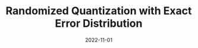---
title: "Randomized Quantization with Exact Error Distribution"
collection: publications
date: 2022-11-01
venue: "2022 IEEE Information Theory Workshop (ITW)"
citation: 'Mahmoud Hegazy and Cheuk Ting Li. "Randomized Quantization with Exact Error Distribution." 2022 IEEE Information Theory Workshop (ITW), pages 350-355, 2022.'
---